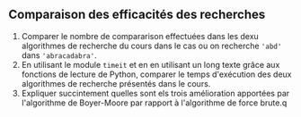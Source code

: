  ## Comparaison des efficacités des recherches

1. Comparer le nombre de compararison effectuées dans les dexu algorithmes de recherche du cours
   dans le cas ou on recherche `'abd'` dans `'abracadabra'`. 
2.  En utilisant le module `timeit` et en en utilisant un long texte grâce aux fonctions de lecture
    de Python, comparer le temps d'exécution des deux algorithmes de recherche présentés dans le
    cours.
3. Expliquer succintement quelles sont els trois amélioration apportées par l'algorithme de
   Boyer-Moore par rapport à l'algorithme de force brute.q